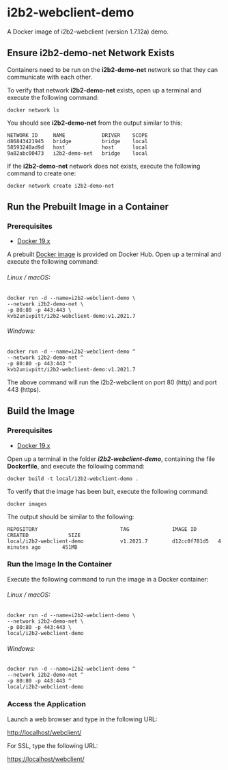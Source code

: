 # i2b2-webclient-demo

A Docker image of i2b2-webclient (version 1.7.12a) demo.

## Ensure i2b2-demo-net Network Exists

Containers need to be run on the **i2b2-demo-net** network so that they can communicate with each other.

To verify that network **i2b2-demo-net** exists, open up a terminal and execute the following command:

```
docker network ls
```

You should see **i2b2-demo-net** from the output similar to this:

```
NETWORK ID     NAME            DRIVER    SCOPE
d86843421945   bridge          bridge    local
58593240ad9d   host            host      local
9a82abc00473   i2b2-demo-net   bridge    local
```

If the **i2b2-demo-net** network does not exists, execute the following command to create one:

```
docker network create i2b2-demo-net
```

## Run the Prebuilt Image in a Container

### Prerequisites

- [Docker 19.x](https://docs.docker.com/get-docker/)

A prebuilt [Docker image](https://hub.docker.com/r/kvb2univpitt/i2b2-webclient-demo) is provided on Docker Hub.  Open up a terminal and execute the following command:

###### Linux / macOS:

```
docker run -d --name=i2b2-webclient-demo \
--network i2b2-demo-net \
-p 80:80 -p 443:443 \
kvb2univpitt/i2b2-webclient-demo:v1.2021.7
```

###### Windows:

```
docker run -d --name=i2b2-webclient-demo ^
--network i2b2-demo-net ^
-p 80:80 -p 443:443 ^
kvb2univpitt/i2b2-webclient-demo:v1.2021.7
```

The above command will run the i2b2-webclient on port 80 (http) and port 443 (https).

## Build the Image

### Prerequisites

- [Docker 19.x](https://docs.docker.com/get-docker/)

Open up a terminal in the folder ***i2b2-webclient-demo***, containing the file **Dockerfile**, and execute the following command:

```
docker build -t local/i2b2-webclient-demo .
```

To verify that the image has been buit, execute the following command:

```
docker images
```

The output should be similar to the following:

```
REPOSITORY                           TAG              IMAGE ID       CREATED             SIZE
local/i2b2-webclient-demo            v1.2021.7        d12cc0f781d5   4 minutes ago       451MB
```

### Run the Image In the Container

Execute the following command to run the image in a Docker container:

###### Linux / macOS:

```
docker run -d --name=i2b2-webclient-demo \
--network i2b2-demo-net \
-p 80:80 -p 443:443 \
local/i2b2-webclient-demo
```

###### Windows:

```
docker run -d --name=i2b2-webclient-demo ^
--network i2b2-demo-net ^
-p 80:80 -p 443:443 ^
local/i2b2-webclient-demo
```

### Access the Application

Launch a web browser and type in the following URL:

[http://localhost/webclient/](http://localhost/webclient/)

For SSL, type the following URL:

[https://localhost/webclient/](https://localhost/webclient/)
